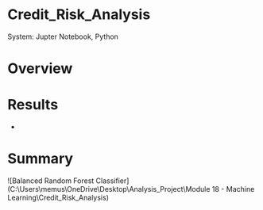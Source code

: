 # Credit_Risk_Analysis
  System: Jupter Notebook, Python
  
# Overview

# Results
  - 
# Summary
![Balanced Random Forest Classifier] (C:\Users\memus\OneDrive\Desktop\Analysis_Project\Module 18 - Machine Learning\Credit_Risk_Analysis)
